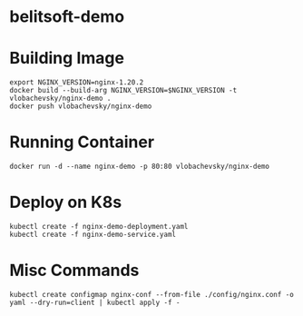 # belitsoft-demo

# Building Image
```
export NGINX_VERSION=nginx-1.20.2
docker build --build-arg NGINX_VERSION=$NGINX_VERSION -t vlobachevsky/nginx-demo .
docker push vlobachevsky/nginx-demo
```

# Running Container
```
docker run -d --name nginx-demo -p 80:80 vlobachevsky/nginx-demo
```

# Deploy on K8s
```
kubectl create -f nginx-demo-deployment.yaml
kubectl create -f nginx-demo-service.yaml
```

# Misc Commands
```
kubectl create configmap nginx-conf --from-file ./config/nginx.conf -o yaml --dry-run=client | kubectl apply -f -
```
